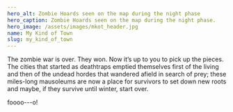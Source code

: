 ```yaml
---
hero_alt: Zombie Hoards seen on the map during the night phase
hero_caption: Zombie Hoards seen on the map during the night phase.
hero_image: /assets/images/mkot_header.jpg
name: My Kind of Town
slug: my_kind_of_town
---
```


The zombie war is over.  They won. Now it’s up to you to pick up the pieces.
The cities that started as deathtraps emptied themselves first of the living and then of the undead hordes that wandered afield in search of prey; these miles-long mausoleums are now a place for survivors to set down new roots and maybe, if they survive until winter, start over.

foooo---o!